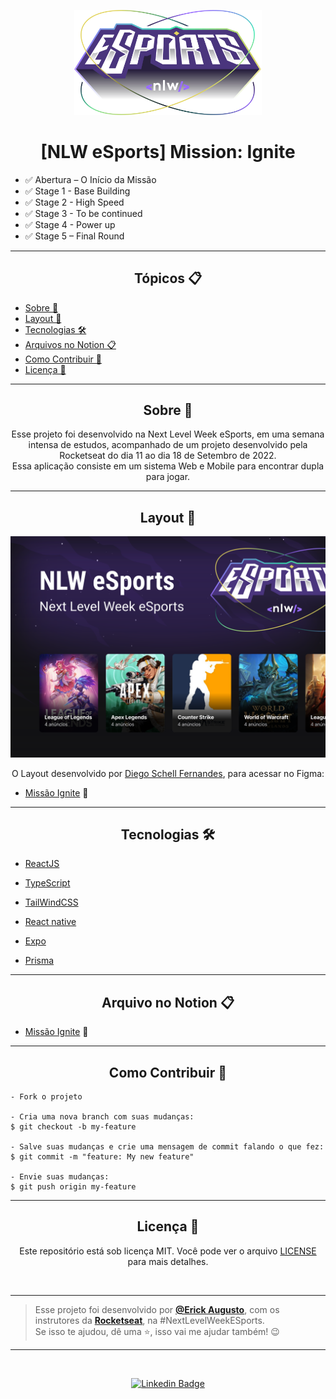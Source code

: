 <p align="center">
      <img src="./assets/nlw-esports-logo.svg" width="300" alt="Logo NLW eSports"/>
</p>

<h1 align="center">[NLW eSports] Mission: Ignite</h1>

- ✅ Abertura – O Início da Missão
- ✅ Stage 1 - Base Building
- ✅ Stage 2 - High Speed
- ✅ Stage 3 - To be continued
- ✅ Stage 4 - Power up 
- ✅ Stage 5 – Final Round
---

<h2 align="center">Tópicos 📋</h2>

   <p>
   
   - [Sobre 📖](#sobre-)
   - [Layout 🎨](#layout-)
   - [Tecnologias 🛠️](#Tecnologias-)
   - [Arquivos no Notion 📋](#arquivo-no-notion-)
   - [Como Contribuir 💪](#como-contribuir-)
   - [Licença 📝](#licença-)

   </p>

---

<h2 align="center">Sobre 📖</h2>
<p align="center">
   Esse projeto foi desenvolvido na Next Level Week eSports, em uma semana intensa de estudos, acompanhado de um projeto desenvolvido pela Rocketseat do dia 11 ao dia 18 de Setembro de 2022.<br>
   Essa aplicação consiste em um sistema Web e Mobile para encontrar dupla para jogar. <br>

</p>
 
---

<h2 align="center">Layout 🎨</h2>

   <p align="center">
      <img alt="Capa find your DUO" title="Capa find your DUO" src="./assets/nlw-esports-capa.svg" />
   </p>

   <p align="center">
      O Layout desenvolvido por <a href="https://www.figma.com/@dieegosf">Diego Schell Fernandes</a>, para acessar no Figma:
   
   - <a href="https://www.figma.com/community/file/1150897317533332617">Missão Ignite</a> 🚀
   </p>

---   

<h2 align="center">Tecnologias 🛠️</h2>

   <p>

- [ReactJS](https://reactjs.org/)
- [TypeScript](https://www.typescriptlang.org)
- [TailWindCSS](https://tailwindcss.com)
- [React native](https://reactnative.dev/)
- [Expo](https://expo.dev/)
- [Prisma](https://www.prisma.io)

   </p>

---

<h2 align="center">Arquivo no Notion 📋</h2>

- [Missão Ignite](https://efficient-sloth-d85.notion.site/Ignite-18c1174738e54f1d8e742f794e210cd2) 🚀


---

<h2 align="center">Como Contribuir 💪</h2>

   ```
   - Fork o projeto 

   - Cria uma nova branch com suas mudanças:
   $ git checkout -b my-feature

   - Salve suas mudanças e crie uma mensagem de commit falando o que fez:
   $ git commit -m "feature: My new feature"

   - Envie suas mudanças:
   $ git push origin my-feature
   ```

---

<h2 align="center">Licença 📝</h2>

<p align="center">
   Este repositório está sob licença MIT. Você pode ver o arquivo <a href="https://github.com/ErickSilva2605/rocketseat-nlw-esports/blob/main/LICENSE">LICENSE</a> para mais detalhes.
</p><br>

---


   >Esse projeto foi desenvolvido por **[@Erick Augusto](https://www.linkedin.com/in/erick-augusto-silva/)**, com os instrutores da **[Rocketseat](https://rocketseat.com.br/)**, na #NextLevelWeekESports.<br>
   Se isso te ajudou, dê uma ⭐, isso vai me ajudar também! 😉

---

<br>
<div align="center">

   [![Linkedin Badge](https://img.shields.io/badge/-Erick%20Augusto-292929?style=flat-square&logo=Linkedin&logoColor=white&link=https://www.linkedin.com/in/erick-augusto-silva/)](https://www.linkedin.com/in/erick-augusto-silva/)

</div>